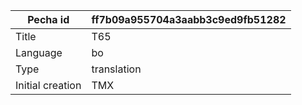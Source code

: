 |Pecha id | ff7b09a955704a3aabb3c9ed9fb51282
| --- | --- 
|Title | T65 
|Language | bo
|Type | translation
|Initial creation | TMX